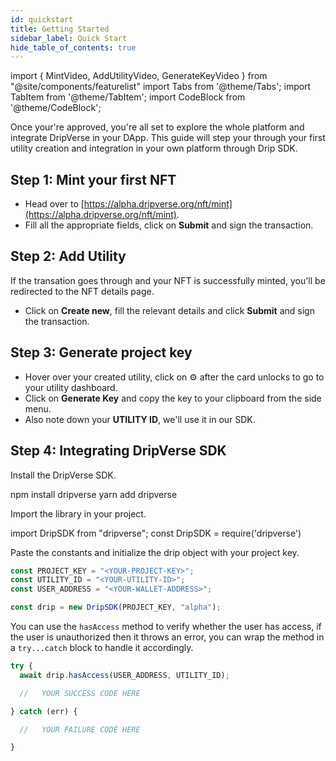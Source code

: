 ```yaml
---
id: quickstart
title: Getting Started
sidebar_label: Quick Start
hide_table_of_contents: true
---
```


import { MintVideo, AddUtilityVideo, GenerateKeyVideo } from "@site/components/featurelist"
import Tabs from '@theme/Tabs';
import TabItem from '@theme/TabItem';
import CodeBlock from '@theme/CodeBlock';

Once your're approved, you're all set to explore the whole platform and integrate DripVerse in your DApp. This guide will step your through your first utility creation and integration in your own platform through Drip SDK.

## Step 1: Mint your first NFT

- Head over to [https://alpha.dripverse.org/nft/mint](https://alpha.dripverse.org/nft/mint).
- Fill all the appropriate fields, click on **Submit** and sign the transaction.

<MintVideo />

## Step 2: Add Utility

If the transation goes through and your NFT is successfully minted, you'll be redirected to the NFT details page.

- Click on **Create new**, fill the relevant details and click **Submit** and sign the transaction.

<AddUtilityVideo />

## Step 3: Generate project key

- Hover over your created utility, click on ⚙️ after the card unlocks to go to your utility dashboard.
- Click on **Generate Key** and copy the key to your clipboard from the side menu.
- Also note down your **UTILITY ID**, we'll use it in our SDK.

<GenerateKeyVideo />

## Step 4: Integrating DripVerse SDK

Install the DripVerse SDK.

<Tabs>
  <TabItem value="npm" label="npm" default>
    <CodeBlock language="bash">
   npm install dripverse
    </CodeBlock>
  </TabItem>

  <TabItem value="yarn" label="yarn">
    <CodeBlock language="bash">
   yarn add dripverse
    </CodeBlock>
  </TabItem>
</Tabs>

Import the library in your project.

<Tabs>
  <TabItem value="react" label="React/Typescript" default>
    <CodeBlock language="bash">
   import DripSDK from "dripverse";
    </CodeBlock>
  </TabItem>

  <TabItem value="node" label="Node.js">
    <CodeBlock language="bash">
   const DripSDK = require('dripverse')
    </CodeBlock>
  </TabItem>
</Tabs>

Paste the constants and initialize the drip object with your project key.

```js
const PROJECT_KEY = "<YOUR-PROJECT-KEY>";
const UTILITY_ID = "<YOUR-UTILITY-ID>";
const USER_ADDRESS = "<YOUR-WALLET-ADDRESS>";

const drip = new DripSDK(PROJECT_KEY, "alpha");
```

You can use the `hasAccess` method to verify whether the user has access, if the user is unauthorized then it throws an error, you can wrap the method in a `try...catch` block to handle it accordingly.

```js
try {
  await drip.hasAccess(USER_ADDRESS, UTILITY_ID);

  //   YOUR SUCCESS CODE HERE

} catch (err) {

  //   YOUR FAILURE CODE HERE

}
```
